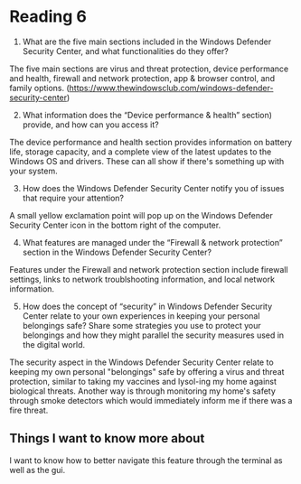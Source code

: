 # Reading 6

1. What are the five main sections included in the Windows Defender Security Center, and what functionalities do they offer?

The five main sections are virus and threat protection, device performance and health, firewall and network protection, app & browser control, and family options. (https://www.thewindowsclub.com/windows-defender-security-center)

2. What information does the “Device performance & health” section) provide, and how can you access it?

The device performance and health section provides information on battery life, storage capacity, and a complete view of the latest updates to the Windows OS and drivers.  These can all show if there's something up with your system.

3. How does the Windows Defender Security Center notify you of issues that require your attention?

A small yellow exclamation point will pop up on the Windows Defender Security Center icon in the bottom right of the computer.

4. What features are managed under the “Firewall & network protection” section in the Windows Defender Security Center?

Features under the Firewall and network protection section include firewall settings, links to network troublshooting information, and local network information.

5. How does the concept of “security” in Windows Defender Security Center relate to your own experiences in keeping your personal belongings safe? Share some strategies you use to protect your belongings and how they might parallel the security measures used in the digital world.

The security aspect in the Windows Defender Security Center relate to keeping my own personal "belongings" safe by offering a virus and threat protection, similar to taking my vaccines and lysol-ing my home against biological threats.  Another way is through monitoring my home's safety through smoke detectors which would immediately inform me if there was a fire threat. 

## Things I want to know more about

I want to know how to better navigate this feature through the terminal as well as the gui.
